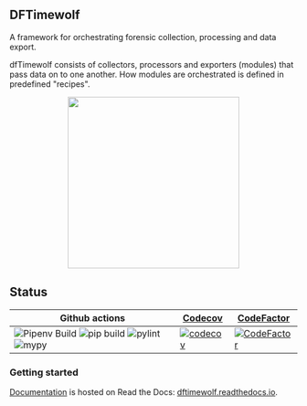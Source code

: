 ## DFTimewolf

A framework for orchestrating forensic collection, processing and data export.

dfTimewolf consists of collectors, processors and exporters (modules) that pass
data on to one another. How modules are orchestrated is defined in predefined
"recipes".

<p align="center">
  <img src="https://cloud.githubusercontent.com/assets/13300571/17257013/0065185c-5575-11e6-957d-5e662ec78d8c.png" width="300"/>
</p>

## Status
Github actions |  [Codecov](https://codecov.io/) | [CodeFactor](https://codefactor.io)
--- | --- | --
![Pipenv Build](https://github.com/log2timeline/dftimewolf/actions/workflows/unittest-pipenv.yml/badge.svg) ![pip build](https://github.com/log2timeline/dftimewolf/actions/workflows/pip-unittest.yml/badge.svg) ![pylint](https://github.com/log2timeline/dftimewolf/actions/workflows/pylint.yml/badge.svg)  ![mypy](https://github.com/log2timeline/dftimewolf/actions/workflows/mypy.yml/badge.svg)| [![codecov](https://codecov.io/gh/log2timeline/dftimewolf/branch/main/graph/badge.svg)](https://codecov.io/gh/log2timeline/dftimewolf) | [![CodeFactor](https://www.codefactor.io/repository/github/log2timeline/dftimewolf/badge)](https://www.codefactor.io/repository/github/log2timeline/dftimewolf)

### Getting started

[Documentation](https://dftimewolf.readthedocs.io) is hosted on Read the Docs:
[dftimewolf.readthedocs.io](https://dftimewolf.readthedocs.io).
